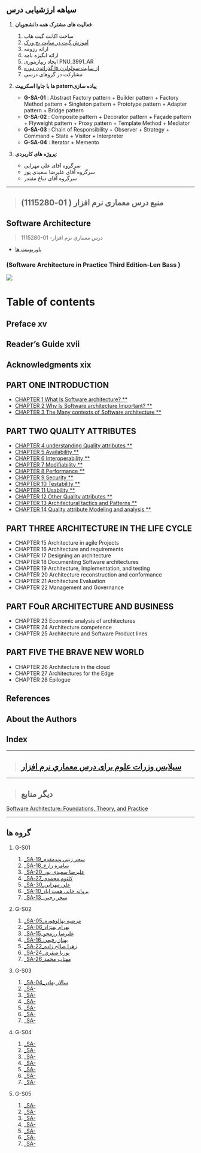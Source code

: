## سیاهه ارزشیابی درس
1. **فعالیت های مشترک همه دانشجویان**
    1. ساخت اکانت گیت هاب
    2. [آموزش گیت در سایت پچ ورک](http://jlord.us/patchwork/)
    3. ارائه رزومه
    4. ارائه انگیزه نامه
    5. ایجاد ریپازیتوری PNU_3991_AR
    6. [گذراندن دوره js از سایت سولولرن](http://Sololearn.com)
    7. مشارکت در گروهای درسی

2. **ها با جاوا اسکریپت paternپیاده سازی** 

    - **G-SA-01** : Abstract Factory pattern + Builder pattern + Factory Method pattern + Singleton pattern + Prototype pattern + Adapter pattern + Bridge pattern
    - **G-SA-02** : Composite pattern + Decorator pattern + Façade pattern + Flyweight pattern + Proxy pattern + Template Method + Mediator	
    - **G-SA-03** : Chain of Responsibility + Observer + Strategy + Command + State + Visitor + Interpreter
    - **G-SA-04** : Iterator + Memento 
   
   
3. **پروژه های کاربردی**:
    
   -	سرگروه آقای علی مهرایی
   -	سرگروه آقای علیرضا سعیدی پور
   -	سرگروه آقای دباغ مقتدر
-----------------------------
>## (منبع درس معماری نرم افزار ( 01-1115280

## Software Architecture

> 1115280-01 -درس معماري نرم افزار 

- [پاورپوینت ها](https://people.eecs.ku.edu/~hossein/Teaching/Sp13/818/Lectures/SA-Practice/)
    
###    (Software Architecture in Practice Third Edition-Len Bass )

<a href="https://www.ebooksworld.ir/post/index/419/%D8%AF%D8%A7%D9%86%D9%84%D9%88%D8%AF-%DA%A9%D8%AA%D8%A7%D8%A8-software-architecture-in-practice-3rd-edition"><img src="https://github.com/AliRazavi-edu/PNU_3991/blob/master/_Image/SoftwareArchitecture.png"> </a>
# Table of contents
## Preface xv
## Reader’s Guide xvii
## Acknowledgments xix
## PART ONE INTRODUCTION
- [CHAPTER 1 What Is Software architecture? **](https://people.eecs.ku.edu/~hossein/Teaching/Sp13/818/Lectures/SA-Practice/Chapter%2001.pptx)
- [CHAPTER 2 Why Is Software architecture Important? **](https://people.eecs.ku.edu/~hossein/Teaching/Sp13/818/Lectures/SA-Practice/Chapter%2002.pptx)
- [CHAPTER 3 The Many contexts of Software architecture **](https://people.eecs.ku.edu/~hossein/Teaching/Sp13/818/Lectures/SA-Practice/Chapter%2003.pptx)
## PART TWO QUALITY ATTRIBUTES
- [CHAPTER 4 understanding Quality attributes **](https://people.eecs.ku.edu/~hossein/Teaching/Sp13/818/Lectures/SA-Practice/Chapter%2004.pptx)
- [CHAPTER 5 Availability **](https://people.eecs.ku.edu/~hossein/Teaching/Sp13/818/Lectures/SA-Practice/Chapter%2005.pptx)
- [CHAPTER 6 Interoperability **](https://people.eecs.ku.edu/~hossein/Teaching/Sp13/818/Lectures/SA-Practice/Chapter%2006.pptx)
- [CHAPTER 7 Modifiability  **](https://people.eecs.ku.edu/~hossein/Teaching/Sp13/818/Lectures/SA-Practice/Chapter%2007.pptx)
- [CHAPTER 8 Performance **](https://people.eecs.ku.edu/~hossein/Teaching/Sp13/818/Lectures/SA-Practice/Chapter%2008.pptx)
- [CHAPTER 9 Security **](https://people.eecs.ku.edu/~hossein/Teaching/Sp13/818/Lectures/SA-Practice/Chapter%2009.pptx)
- [CHAPTER 10 Testability **](https://people.eecs.ku.edu/~hossein/Teaching/Sp13/818/Lectures/SA-Practice/Chapter%2010.pptx)
- [CHAPTER 11 Usability **](https://people.eecs.ku.edu/~hossein/Teaching/Sp13/818/Lectures/SA-Practice/Chapter%2011.pptx)
- [CHAPTER 12 Other Quality attributes **](https://people.eecs.ku.edu/~hossein/Teaching/Sp13/818/Lectures/SA-Practice/Chapter%2012.pptx)
- [CHAPTER 13 Architectural tactics and Patterns **](https://people.eecs.ku.edu/~hossein/Teaching/Sp13/818/Lectures/SA-Practice/Chapter%2013.pptx)
- [CHAPTER 14 Quality attribute Modeling and analysis **](https://people.eecs.ku.edu/~hossein/Teaching/Sp13/818/Lectures/SA-Practice/Chapter%2014.pptx)
## PART THREE ARCHITECTURE IN THE LIFE CYCLE
- CHAPTER 15 Architecture in agile Projects
- CHAPTER 16 Architecture and requirements
- CHAPTER 17 Designing an architecture
- CHAPTER 18 Documenting Software architectures
- CHAPTER 19 Architecture, Implementation, and testing
- CHAPTER 20 Architecture reconstruction and conformance
- CHAPTER 21 Architecture Evaluation
- CHAPTER 22 Management and Governance
## PART FOuR ARCHITECTURE AND BUSINESS
- CHAPTER 23 Economic analysis of architectures
- CHAPTER 24 Architecture competence
- CHAPTER 25 Architecture and Software Product lines
## PART FIVE THE BRAVE NEW WORLD
- CHAPTER 26 Architecture in the cloud
- CHAPTER 27 Architectures for the Edge
- CHAPTER 28 Epilogue
## References
## About the Authors
## Index
---------------------

>## [سیلابس وزرات علوم برای درس معماري نرم افزار](https://github.com/AliRazavi-edu/PNU_3991/blob/master/_Syllabus/Educ_1140_0_SA.pdf)  

----------

> ## دیگر منابع
[Software Architecture: Foundations, Theory, and Practice](https://www.softwarearchitecturebook.com/)

---------------
## گروه ها

1. G-S01
    1. [_SA-19_سحر زيني وندمقدم](https://github.com/AliRazavi-edu/PNU_3991/tree/master/_MSc/SoftwareArchitecture/19_%D8%B3%D8%AD%D8%B1%20%D8%B2%D9%8A%D9%86%D9%8A%20%D9%88%D9%86%D8%AF%D9%85%D9%82%D8%AF%D9%85)    
    1. [_SA-18_سامره زارع](https://github.com/AliRazavi-edu/PNU_3991/tree/master/_MSc/SoftwareArchitecture/18_%D8%B3%D8%A7%D9%85%D8%B1%D9%87%20%D8%B2%D8%A7%D8%B1%D8%B9)    
    1. [_SA-20_عليرضا سعيدي پور](https://github.com/AliRazavi-edu/PNU_3991/tree/master/_MSc/SoftwareArchitecture/20_%D8%B9%D9%84%D9%8A%D8%B1%D8%B6%D8%A7%20%D8%B3%D8%B9%D9%8A%D8%AF%D9%8A%20%D9%BE%D9%88%D8%B1)    
    1. [_SA-27_كلثوم محمدي](https://github.com/AliRazavi-edu/PNU_3991/tree/master/_MSc/SoftwareArchitecture/27_%D9%83%D9%84%D8%AB%D9%88%D9%85%20%D9%85%D8%AD%D9%85%D8%AF%D9%8A) 
    1. [_SA-30_علي مهرايي](https://github.com/AliRazavi-edu/PNU_3991/tree/master/_MSc/SoftwareArchitecture/30_%D8%B9%D9%84%D9%8A%20%D9%85%D9%87%D8%B1%D8%A7%D9%8A%D9%8A) 
    1. [_SA-10_پروانه خاني همت اباد](https://github.com/AliRazavi-edu/PNU_3991/tree/master/_MSc/SoftwareArchitecture/10_%D9%BE%D8%B1%D9%88%D8%A7%D9%86%D9%87%20%D8%AE%D8%A7%D9%86%D9%8A%20%D9%87%D9%85%D8%AA%20%D8%A7%D8%A8%D8%A7%D8%AF)    
    1. [_SA-13_سحر رجبي](https://github.com/AliRazavi-edu/PNU_3991/tree/master/_MSc/SoftwareArchitecture/13_%D8%B3%D8%AD%D8%B1%20%D8%B1%D8%AC%D8%A8%D9%8A)
    
2. G-S02
    1. [_SA-05_مرضيه بهالوهوره](https://github.com/AliRazavi-edu/PNU_3991/tree/master/_MSc/SoftwareArchitecture/05_%D9%85%D8%B1%D8%B6%D9%8A%D9%87%20%D8%A8%D9%87%D8%A7%D9%84%D9%88%D9%87%D9%88%D8%B1%D9%87)    
    1. [_SA-06_بهرام بهنژاد](https://github.com/AliRazavi-edu/PNU_3991/tree/master/_MSc/SoftwareArchitecture/06_%D8%A8%D9%87%D8%B1%D8%A7%D9%85%20%D8%A8%D9%87%D9%86%DA%98%D8%A7%D8%AF)    
    1. [_SA-15_عليرضا رزمجو](https://github.com/AliRazavi-edu/PNU_3991/tree/master/_MSc/SoftwareArchitecture/15_%D8%B9%D9%84%D9%8A%D8%B1%D8%B6%D8%A7%20%D8%B1%D8%B2%D9%85%D8%AC%D9%88)    
    1. [_SA-16_بهناز رفيعي](https://github.com/AliRazavi-edu/PNU_3991/tree/master/_MSc/SoftwareArchitecture/16_%D8%A8%D9%87%D9%86%D8%A7%D8%B2%20%D8%B1%D9%81%D9%8A%D8%B9%D9%8A) 
    1. [_SA-22_زهرا صالح زاده](https://github.com/AliRazavi-edu/PNU_3991/tree/master/_MSc/SoftwareArchitecture/22_%D8%B2%D9%87%D8%B1%D8%A7%20%D8%B5%D8%A7%D9%84%D8%AD%20%D8%B2%D8%A7%D8%AF%D9%87) 
    1. [_SA-24_پوريا صفري](https://github.com/AliRazavi-edu/PNU_3991/tree/master/_MSc/SoftwareArchitecture/24_%D9%BE%D9%88%D8%B1%D9%8A%D8%A7%20%D8%B5%D9%81%D8%B1%D9%8A)
    1. [_SA-26_مهتاب محمد](https://github.com/AliRazavi-edu/PNU_3991/tree/master/_MSc/SoftwareArchitecture/26_%D9%85%D9%87%D8%AA%D8%A7%D8%A8%20%D9%85%D8%AD%D9%85%D8%AF)
    
3. G-S03
    1. [_SA-04_سالار بهادر](https://github.com/AliRazavi-edu/PNU_3991/tree/master/_MSc/SoftwareArchitecture/04_%D8%B3%D8%A7%D9%84%D8%A7%D8%B1%20%D8%A8%D9%87%D8%A7%D8%AF%D8%B1)    
    1. [_SA-]()    
    1. [_SA-]()    
    1. [_SA-]() 
    1. [_SA-]()
    1. [_SA-]() 
    1. [_SA-]()
   
4. G-S04
    1. [_SA-]()    
    1. [_SA-]()    
    1. [_SA-]()    
    1. [_SA-]() 
    1. [_SA-]()
    1. [_SA-]() 
    1. [_SA-]()
    
5. G-S05
    1. [_SA-]()    
    1. [_SA-]()    
    1. [_SA-]()    
    1. [_SA-]() 
    1. [_SA-]()
    1. [_SA-]() 
    1. [_SA-]()
    


